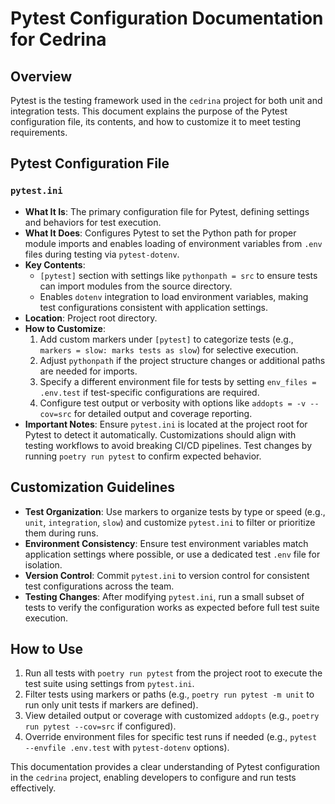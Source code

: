 # Pytest Configuration Documentation for Cedrina

## Overview
Pytest is the testing framework used in the `cedrina` project for both unit and integration tests. This document explains the purpose of the Pytest configuration file, its contents, and how to customize it to meet testing requirements.

## Pytest Configuration File

### `pytest.ini`
- **What It Is**: The primary configuration file for Pytest, defining settings and behaviors for test execution.
- **What It Does**: Configures Pytest to set the Python path for proper module imports and enables loading of environment variables from `.env` files during testing via `pytest-dotenv`.
- **Key Contents**: 
  - `[pytest]` section with settings like `pythonpath = src` to ensure tests can import modules from the source directory.
  - Enables `dotenv` integration to load environment variables, making test configurations consistent with application settings.
- **Location**: Project root directory.
- **How to Customize**: 
  1. Add custom markers under `[pytest]` to categorize tests (e.g., `markers = slow: marks tests as slow`) for selective execution.
  2. Adjust `pythonpath` if the project structure changes or additional paths are needed for imports.
  3. Specify a different environment file for tests by setting `env_files = .env.test` if test-specific configurations are required.
  4. Configure test output or verbosity with options like `addopts = -v --cov=src` for detailed output and coverage reporting.
- **Important Notes**: Ensure `pytest.ini` is located at the project root for Pytest to detect it automatically. Customizations should align with testing workflows to avoid breaking CI/CD pipelines. Test changes by running `poetry run pytest` to confirm expected behavior.

## Customization Guidelines
- **Test Organization**: Use markers to organize tests by type or speed (e.g., `unit`, `integration`, `slow`) and customize `pytest.ini` to filter or prioritize them during runs.
- **Environment Consistency**: Ensure test environment variables match application settings where possible, or use a dedicated test `.env` file for isolation.
- **Version Control**: Commit `pytest.ini` to version control for consistent test configurations across the team.
- **Testing Changes**: After modifying `pytest.ini`, run a small subset of tests to verify the configuration works as expected before full test suite execution.

## How to Use
1. Run all tests with `poetry run pytest` from the project root to execute the test suite using settings from `pytest.ini`.
2. Filter tests using markers or paths (e.g., `poetry run pytest -m unit` to run only unit tests if markers are defined).
3. View detailed output or coverage with customized `addopts` (e.g., `poetry run pytest --cov=src` if configured).
4. Override environment files for specific test runs if needed (e.g., `pytest --envfile .env.test` with `pytest-dotenv` options).

This documentation provides a clear understanding of Pytest configuration in the `cedrina` project, enabling developers to configure and run tests effectively. 